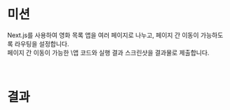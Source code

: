 # 미션
Next.js를 사용하여 영화 목록 앱을 여러 페이지로 나누고, 페이지 간 이동이 가능하도록 라우팅을 설정합니다.  
페이지 간 이동이 가능한 \앱 코드와 실행 결과 스크린샷을 결과물로 제출합니다.

<br>

# 결과
